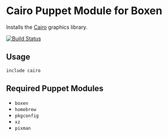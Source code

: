 # Cairo Puppet Module for Boxen

Installs the [Cairo](http://cairographics.org/) graphics library.

[![Build Status](https://travis-ci.org/mattheath/puppet-cairo.png?branch=master)](https://travis-ci.org/mattheath/puppet-cairo)

## Usage

```puppet
include cairo
```

## Required Puppet Modules

* `boxen`
* `homebrew`
* `pkgconfig`
* `xz`
* `pixman`
